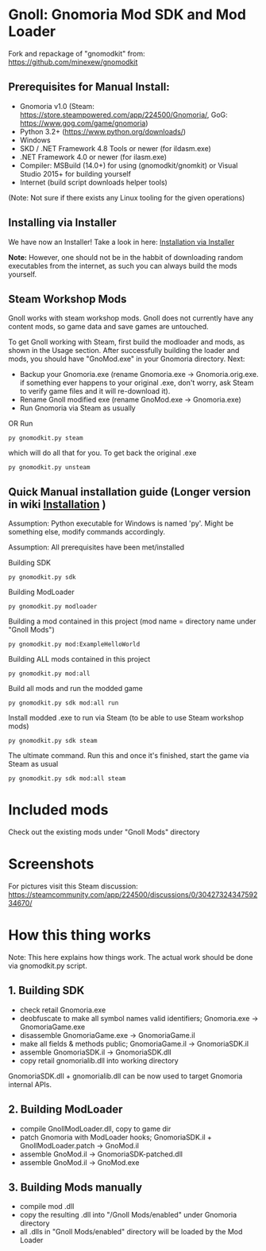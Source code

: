 # Gnoll: Gnomoria Mod SDK and Mod Loader

Fork and repackage of "gnomodkit" from: https://github.com/minexew/gnomodkit

## Prerequisites for Manual Install:

  - Gnomoria v1.0 (Steam: https://store.steampowered.com/app/224500/Gnomoria/, GoG: https://www.gog.com/game/gnomoria)
  - Python 3.2+ (https://www.python.org/downloads/) 
  - Windows
  - SKD / .NET Framework 4.8 Tools or newer (for ildasm.exe) 
  - .NET Framework 4.0 or newer (for ilasm.exe)
  - Compiler: MSBuild (14.0+) for using (gnomodkit/gnomkit) or Visual Studio 2015+ for building yourself
  - Internet (build script downloads helper tools)
  
  (Note: Not sure if there exists any Linux tooling for the given operations)

## Installing via Installer
We have now an Installer! Take a look in here: [Installation via Installer](../../wiki/Installation-via-the-Installer)

**Note:** However, one should not be in the habbit of downloading random executables from the internet, as such you can always build the mods yourself.

## Steam Workshop Mods

Gnoll works with steam workshop mods. 
Gnoll does not currently have any content mods, so game data and save games are untouched.

To get Gnoll working with Steam, first build the modloader and mods, as shown in the Usage section. After successfully building the loader and mods, you should have "GnoMod.exe" in your Gnomoria directory. Next:
* Backup your Gnomoria.exe (rename Gnomoria.exe -> Gnomoria.orig.exe. if something ever happens to your original .exe, don't worry, ask Steam to verify game files and it will re-download it). 
* Rename Gnoll modified exe (rename GnoMod.exe -> Gnomoria.exe)
* Run Gnomoria via Steam as usually

OR Run
```
py gnomodkit.py steam
```
which will do all that for you. To get back the original .exe
```
py gnomodkit.py unsteam
```

## Quick Manual installation guide (Longer version in wiki [Installation](../../wiki/Manual-Installation) )
Assumption: Python executable for Windows is named 'py'. Might be something else, modify commands accordingly.

Assumption: All prerequisites have been met/installed

Building SDK
```
py gnomodkit.py sdk
```
Building ModLoader
```
py gnomodkit.py modloader
```
Building a mod contained in this project (mod name = directory name under "Gnoll Mods")
```
py gnomodkit.py mod:ExampleHelloWorld
```
Building ALL mods contained in this project
```
py gnomodkit.py mod:all
```
Build all mods and run the modded game
```
py gnomodkit.py sdk mod:all run
```
Install modded .exe to run via Steam (to be able to use Steam workshop mods)
```
py gnomodkit.py sdk steam
```
The ultimate command. Run this and once it's finished, start the game via Steam as usual
```
py gnomodkit.py sdk mod:all steam
```

# Included mods

Check out the existing mods under "Gnoll Mods" directory

# Screenshots

For pictures visit this Steam discussion:
https://steamcommunity.com/app/224500/discussions/0/3042732434759234670/

# How this thing works

Note: This here explains how things work. The actual work should be done via gnomodkit.py script.

## 1. Building SDK

- check retail Gnomoria.exe
- deobfuscate to make all symbol names valid identifiers; Gnomoria.exe -> GnomoriaGame.exe
- disassemble GnomoriaGame.exe -> GnomoriaGame.il
- make all fields & methods public; GnomoriaGame.il -> GnomoriaSDK.il
- assemble GnomoriaSDK.il -> GnomoriaSDK.dll
- copy retail gnomorialib.dll into working directory

GnomoriaSDK.dll + gnomorialib.dll can be now used to target Gnomoria internal APIs.

## 2. Building ModLoader

- compile GnollModLoader.dll, copy to game dir
- patch Gnomoria with ModLoader hooks; GnomoriaSDK.il + GnollModLoader.patch -> GnoMod.il
- assemble GnoMod.il -> GnomoriaSDK-patched.dll
- assemble GnoMod.il -> GnoMod.exe

## 3. Building Mods manually
- compile mod .dll
- copy the resulting .dll into "/Gnoll Mods/enabled" under Gnomoria directory 
- all .dlls in "Gnoll Mods/enabled" directory will be loaded by the Mod Loader
